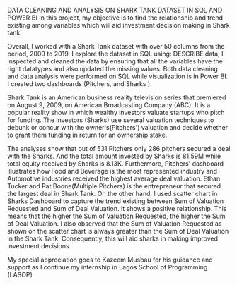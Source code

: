 DATA CLEANING AND ANALYSIS ON SHARK TANK DATASET IN SQL AND POWER BI
In this project,  my objective is to find the relationship and trend existing among variables which will aid investment decision making in Shark tank. 

Overall, I worked with a Shark Tank dataset with over 50 columns from the period, 2009 to 2019.  I explore the dataset in SQL  using: DESCRIBE  data; 
I inspected and cleaned the data by ensuring that all the variables have the right datatypes and also updated the missing values. Both data cleaning and data analysis were performed on SQL while visualization is in Power BI. I created two dashboards (Pitchers, and Sharks ).

Shark Tank is an American business reality television series that premiered on August  9, 2009, on American  Broadcasting Company (ABC). It is a popular reality show in which wealthy investors valuate startups who pitch for funding.  The investors (Sharks) use several valuation techniques to debunk or concur with the owner's(Pitchers') valuation and decide whether to grant them funding in return for an ownership stake.

The analyses show that out of 531 Pitchers only 286 pitchers secured a deal with the Sharks. And the total amount invested by Sharks is 81.59M while total equity received by Sharks is 8.13K. Furthermore, Pitchers' dashboard illustrates how Food and Beverage is the most represented industry and Automotive industries received the highest average deal valuation. Ethan Tucker and Pat Boone(Multiple Pitchers) is the entrepreneur that secured the largest deal in Shark Tank. On the other hand, I used scatter chart in Sharks Dashboard to capture the trend existing between Sum of Valuation Requested and Sum of Deal Valuation. It shows a positive relationship. This means that the higher the   Sum of Valuation Requested, the higher the Sum of Deal Valuation. I also observed that the  Sum of Valuation Requested as shown on the scatter chart is always greater than the Sum of Deal Valuation in the Shark Tank. Consequently, this will aid sharks in making improved investment decisions.

My special appreciation goes to Kazeem Musbau for his guidance and support as I continue my internship in Lagos School of Programming (LASOP)




 
